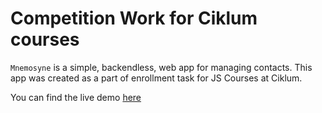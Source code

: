 # Competition Work for Ciklum courses

`Mnemosyne` is a simple, backendless, web app for managing contacts. This app was created as a part of enrollment task for JS Courses at Ciklum.

You can find the live demo [here](http://sleepwalker.github.io/mnemosyne)

